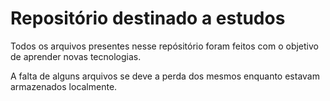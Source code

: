 # Repositório destinado a estudos
Todos os arquivos presentes nesse repósitório foram feitos com o objetivo de aprender novas tecnologias.  

A falta de alguns arquivos se deve a perda dos mesmos enquanto estavam armazenados localmente.
